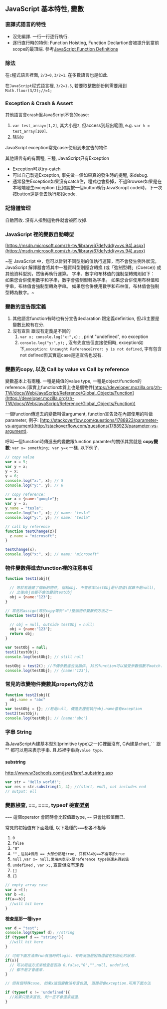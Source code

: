 ## JavaScript 基本特性, 變數

### 直譯式語言的特性
* 沒先編譯. 一行一行逐行執行.
* 逐行直行時的特例: Function Hoisting, Function Declartion會被提升到當前scope的最頂端. 參考[JavaScript Function Definitions](http://www.w3schools.com/js/js_function_definition.asp)

### 除法

在`c`程式語言裡面, `2/3=0`, `3/2=1`. 在多數語言也是如此.

在`JavaScript`程式語言裡, `3/2=1.5`, 若要取整數部份則需要用到`Math.floor(3/2);//=1;`

### Exception & Crash & Assert

其他語言會crash但JavaScript不會的case:

1. `var test_array=[1,2]`, 其大小是`2`, 但access到超出範圍, e.g. `var k = test_array[100]`. 
2. 除以`0`

JavaScript exception常見case:使用到未宣告的物件

其他語言有的有兩種, 三種, JavaScript只有Exception

* Exception可以try-catch
* 可以自己製造Exception, 事先做一個如果真的發生時的提醒, 來debug.
* 通常發生Exception如果沒有catch住，程式也會掛掉，不過Browser如果是在本地端發生exception (比如說按一個button執行JavaScropt code時，下一次按button還是會去執行那段code.

### 記憶體管理

自動回收. 沒有人指到這物件就會被回收掉.

### JavaScript 裡的變數自動轉型

[https://msdn.microsoft.com/zh-tw/library/67defydd(v=vs.94).aspx](https://msdn.microsoft.com/zh-tw/library/67defydd(v=vs.94).aspx)

~在 JavaScript 中，您可以針對不同型別的值執行運算，而不會發生例外狀況。  JavaScript 解譯器會將其中一種資料型別隱含轉換 (或「強制型轉」(Coerce)) 成其他資料型別，然後再執行運算。  字串、數字和布林值的強制型轉規則如下：  
如果您合併使用數字和字串，數字會強制型轉為字串。
如果您合併使用布林值和字串，布林值會強制型轉為字串。
如果您合併使用數字和布林值，布林值會強制型轉為數字。~

### 變數的宣告跟定義

1. 其他語言function有時也有分宣告declaration 跟定義definition, 但JS主要是變數比較有在分.
2. 沒有宣告 跟沒有定義是不同的
    1. `var x; console.log("x:",x);` , print "undefined", no exception
    2. `console.log("y:",y);` , 沒有先宣告但直接使用時, exception如下,`exception: Uncaught ReferenceError: y is not defined`, 字有包含not defined但其實這case是連宣告也沒有.

### 變數的copy, 以及 Call by value vs Call by reference

變數基本上有兩種. 一種是純值的value type, 一種是object/function的reference.(事實上function本質上也是個物件[https://developer.mozilla.org/zh-TW/docs/Web/JavaScript/Reference/Global_Objects/Function](https://developer.mozilla.org/zh-TW/docs/Web/JavaScript/Reference/Global_Objects/Function))

一個function傳進去的變數叫做argument, function宣告及在內部使用的叫做parameter, 例子: [http://stackoverflow.com/questions/1788923/parameter-vs-argument](http://stackoverflow.com/questions/1788923/parameter-vs-argument).

呼叫一個function時傳進去的變數跟function paramter的關係其實就是 **copy變數**: `var x= something; var y=x` 一樣. 以下例子.

~~~ javascript
// copy value
var x = 5;
var y = x;
y = x;
y = 6;
console.log("x:", x); // 5
console.log("y:", y); // 6

// copy reference:
var x = {name:"google"};
var y = x;
y.name = "tesla";
console.log("x:", x); // name: "tesla"
console.log("y:", y); // name: "tesla"

// call by reference
function testChange(z){
  z.name = "microsoft";
}

testChange(x);
console.log("x:", x); // name: "microsoft"
~~~

### 物件變數傳進去function裡的注意事項
~~~ javascript
function test1(obj){

  // 等於右邊建了個新的物件, 指給obj. 不管原本testObj是什麼值(就算不是null),  
  // 之後obj也都不會改變到testObj  
  obj = {name:"123"};
}

// 常見的assign(等於copy等於"=")整個物件變數的方法之一
function test2(obj){

  // obj = null, outside testObj = null;  
  obj = {name:"123"};
  return obj;
}

var testObj = null;
test1(testObj);
console.log(testObj); // still null

testObj = test2(); //不傳參數進去沒關係, JS的function可以接受參數個數不match.
console.log(testObj); // {name:"123"};

~~~

### 常見的改變物件變數其property的方法
~~~ javascript
function test2(obj){
  obj.name = "abc"
}
var testObj = {}; //若是null, 傳進去裡面執行obj.name會有exception
test2(testObj);
console.log(testObj); // {name:"abc"}

~~~

### 字串 String

為JavaScript內建基本型別(primitive type)之一(C裡面沒有, C內建是char),` `` ` 跟 "" 都可以用來表示字串. 且JS裡字串為`value type`.

#### substring
http://www.w3schools.com/jsref/jsref_substring.asp
~~~ javascript
var str = "Hello world!";
var res = str.substring(1, 4); //(start, end), not includes end
// output: ell
~~~

### 變數檢查, ==, ===, typeof 檢查型別

`===` 這個operator 會同時會比較值跟type, `==` 只會比較值而已.

常見的初始值有下面幾種, 以下幾種的`===`都各不相等

1. `0`
2. `false`
3. `"0"`
4. `""` , `這前4個用 == 大部份都是true, 只有3&4的==不會等於true`
5. `null` ,`var x= null;常用來表示x是reference type但還未得到值`
6. `undefined` ,` var x;`, 宣告但沒有定義
7. `[]`
8. `{}`

~~~ javascript
// empty array case
var a =[];
var b =0;
if(a==b){
  //will hit here
}
~~~

**檢查是那一種type**
~~~ javascript
var d = "test";
console.log(typeof d); //string
if (typeof d == "string"){
  //will hit here
}

// 可用下面方法來run有值時的logic. 有時沒值是因為還留在初始化的狀態.
if(x){
  // 可以用這方式來檢查是否為 0,false,"0","",null, undefind,
  // 都不是才會進來.
}

// 但有個特殊case, 如果x這個變數沒有宣告過, 直接用會exception.可用下面方法

if (typeof x != 'undefined'){
  //如果只是未宣告, 則一定不會進來這邊.
}
~~~
